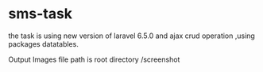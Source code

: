 # sms-task
the task is using new version of laravel 6.5.0 and ajax crud operation ,using packages datatables.

Output Images file path is root directory /screenshot
